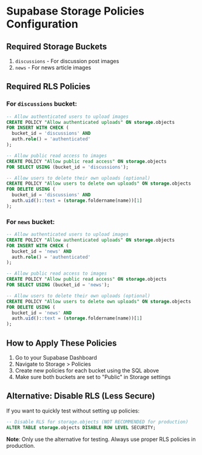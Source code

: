 # Supabase Storage Policies Configuration

## Required Storage Buckets
1. `discussions` - For discussion post images
2. `news` - For news article images

## Required RLS Policies

### For `discussions` bucket:

```sql
-- Allow authenticated users to upload images
CREATE POLICY "Allow authenticated uploads" ON storage.objects
FOR INSERT WITH CHECK (
  bucket_id = 'discussions' AND 
  auth.role() = 'authenticated'
);

-- Allow public read access to images
CREATE POLICY "Allow public read access" ON storage.objects
FOR SELECT USING (bucket_id = 'discussions');

-- Allow users to delete their own uploads (optional)
CREATE POLICY "Allow users to delete own uploads" ON storage.objects
FOR DELETE USING (
  bucket_id = 'discussions' AND 
  auth.uid()::text = (storage.foldername(name))[1]
);
```

### For `news` bucket:

```sql
-- Allow authenticated users to upload images
CREATE POLICY "Allow authenticated uploads" ON storage.objects
FOR INSERT WITH CHECK (
  bucket_id = 'news' AND 
  auth.role() = 'authenticated'
);

-- Allow public read access to images
CREATE POLICY "Allow public read access" ON storage.objects
FOR SELECT USING (bucket_id = 'news');

-- Allow users to delete their own uploads (optional)
CREATE POLICY "Allow users to delete own uploads" ON storage.objects
FOR DELETE USING (
  bucket_id = 'news' AND 
  auth.uid()::text = (storage.foldername(name))[1]
);
```

## How to Apply These Policies

1. Go to your Supabase Dashboard
2. Navigate to Storage > Policies
3. Create new policies for each bucket using the SQL above
4. Make sure both buckets are set to "Public" in Storage settings

## Alternative: Disable RLS (Less Secure)

If you want to quickly test without setting up policies:

```sql
-- Disable RLS for storage.objects (NOT RECOMMENDED for production)
ALTER TABLE storage.objects DISABLE ROW LEVEL SECURITY;
```

**Note**: Only use the alternative for testing. Always use proper RLS policies in production.
